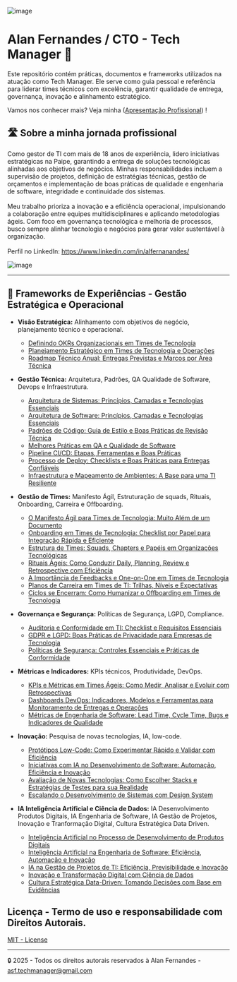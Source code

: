 ![image](https://github.com/user-attachments/assets/b0f053f3-b944-47f3-8aea-f6a1f74e11b6)
# Alan Fernandes / CTO - Tech Manager 🚀 

Este repositório contém práticas, documentos e frameworks utilizados na atuação como Tech Manager. Ele serve como guia pessoal e referência para liderar times técnicos com excelência, garantir qualidade de entrega, governança, inovação e alinhamento estratégico.

Vamos nos conhecer mais? Veja minha ([Apresentação Profissional](https://github.com/af-tech-manager/home)) !

## 🛣️ Sobre a minha jornada profissional 
Como gestor de TI com mais de 18 anos de experiência, lidero iniciativas estratégicas na Paipe, garantindo a entrega de soluções tecnológicas alinhadas aos objetivos de negócios. Minhas responsabilidades incluem a supervisão de projetos, definição de estratégias técnicas, gestão de orçamentos e implementação de boas práticas de qualidade e engenharia de software, integridade e continuidade dos sistemas. \
\
Meu trabalho prioriza a inovação e a eficiência operacional, impulsionando a colaboração entre equipes multidisciplinares e aplicando metodologias ágeis. Com foco em governança tecnológica e melhoria de processos, busco sempre alinhar tecnologia e negócios para gerar valor sustentável à organização. \
\
Perfil no LinkedIn: https://www.linkedin.com/in/alfernanandes/

![image](https://github.com/user-attachments/assets/b228892c-c72c-4aae-96a8-6d3f44f3d97e)

---

## 🤖 Frameworks de Experiências - Gestão Estratégica e Operacional
- **Visão Estratégica:** Alinhamento com objetivos de negócio, planejamento técnico e operacional.
  - [Definindo OKRs Organizacionais em Times de Tecnologia](https://github.com/af-tech-manager/portfolio/blob/main/01-Visao-Estrategica/OKRs.md)
  - [Planejamento Estratégico em Times de Tecnologia e Operações](https://github.com/af-tech-manager/portfolio/blob/main/01-Visao-Estrategica/Planejamento-Estrategico.md)
  - [Roadmap Técnico Anual: Entregas Previstas e Marcos por Área Técnica](https://github.com/af-tech-manager/portfolio/blob/main/01-Visao-Estrategica/Roadmap-Tecnico-Anual.md) 


- **Gestão Técnica:** Arquitetura, Padrões, QA Qualidade de Software, Devops e Infraestrutura.
  - [Arquitetura de Sistemas: Princípios, Camadas e Tecnologias Essenciais](https://github.com/af-tech-manager/portfolio/blob/main/02-Gestao-Tecnica/Arquitetura-Sistemas.md)
  - [Arquitetura de Software: Princípios, Camadas e Tecnologias Essenciais](https://github.com/af-tech-manager/portfolio/blob/main/02-Gestao-Tecnica/Arquitetura-Software.md)
  - [Padrões de Código: Guia de Estilo e Boas Práticas de Revisão Técnica](https://github.com/af-tech-manager/portfolio/blob/main/02-Gestao-Tecnica/Padroes-Codigo.md)
  - [Melhores Práticas em QA e Qualidade de Software](https://github.com/af-tech-manager/portfolio/blob/main/02-Gestao-Tecnica/Melhores-Praticas-QA-Qualidade-Software.md)
  - [Pipeline CI/CD: Etapas, Ferramentas e Boas Práticas](https://github.com/af-tech-manager/portfolio/blob/main/02-Gestao-Tecnica/Pipeline-CI-CD.md)
  - [Processo de Deploy: Checklists e Boas Práticas para Entregas Confiáveis](https://github.com/af-tech-manager/portfolio/blob/main/02-Gestao-Tecnica/Processo-Deploy.md)
  - [Infraestrutura e Mapeamento de Ambientes: A Base para uma TI Resiliente](https://github.com/af-tech-manager/portfolio/blob/main/02-Gestao-Tecnica/Documentacao-Infraestrutura.md) 


- **Gestão de Times:** Manifesto Ágil, Estruturação de squads, Rituais, Onboarding, Carreira e Offboarding.
  - [O Manifesto Ágil para Times de Tecnologia: Muito Além de um Documento](https://github.com/af-tech-manager/portfolio/blob/main/03-Gestao-de-Times/Manifesto-Agil-Para-Times-Tecnologia.md)
  - [Onboarding em Times de Tecnologia: Checklist por Papel para Integração Rápida e Eficiente](https://github.com/af-tech-manager/portfolio/blob/main/03-Gestao-de-Times/Onboarding-Checklist.md)  
  - [Estrutura de Times: Squads, Chapters e Papéis em Organizações Tecnológicas](https://github.com/af-tech-manager/portfolio/blob/main/03-Gestao-de-Times/Estrutura-Times.md)
  - [Rituais Ágeis: Como Conduzir Daily, Planning, Review e Retrospective com Eficiência](https://github.com/af-tech-manager/portfolio/blob/main/03-Gestao-de-Times/Ritos-Agile.md)
  - [A Importância de Feedbacks e One-on-One em Times de Tecnologia](https://github.com/af-tech-manager/portfolio/blob/main/03-Gestao-de-Times/Importancia-Feedbacks-One-on-One-Times-Tecnologia.md)
  - [Planos de Carreira em Times de TI: Trilhas, Níveis e Expectativas](https://github.com/af-tech-manager/portfolio/blob/main/03-Gestao-de-Times/Planos-Carreira.md)
  - [Ciclos se Encerram: Como Humanizar o Offboarding em Times de Tecnologia](https://github.com/af-tech-manager/portfolio/blob/main/03-Gestao-de-Times/Ciclos-Encerram-Offboarding-Humanizado.md)


- **Governança e Segurança:** Políticas de Segurança, LGPD, Compliance.
  - [Auditoria e Conformidade em TI: Checklist e Requisitos Essenciais](https://github.com/af-tech-manager/portfolio/blob/main/04-Governanca-e-Seguranca/Auditoria-e-Conformidade.md)
  - [GDPR e LGPD: Boas Práticas de Privacidade para Empresas de Tecnologia](https://github.com/af-tech-manager/portfolio/blob/main/04-Governanca-e-Seguranca/Controles-GDPR-LGPD.md)
  - [Políticas de Segurança: Controles Essenciais e Práticas de Conformidade](https://github.com/af-tech-manager/portfolio/blob/main/04-Governanca-e-Seguranca/Politicas-Seguranca.md)
  
 
- **Métricas e Indicadores:** KPIs técnicos, Produtividade, DevOps.
  - [KPIs e Métricas em Times Ágeis: Como Medir, Analisar e Evoluir com Retrospectivas](https://github.com/af-tech-manager/portfolio/blob/main/05-KPIs-e-Metricas/Analise-Retrospectiva.md)
  - [Dashboards DevOps: Indicadores, Modelos e Ferramentas para Monitoramento de Entregas e Operações](https://github.com/af-tech-manager/portfolio/blob/main/05-KPIs-e-Metricas/Dashboards-DevOps.md)
  - [Métricas de Engenharia de Software: Lead Time, Cycle Time, Bugs e Indicadores de Qualidade](https://github.com/af-tech-manager/portfolio/blob/main/05-KPIs-e-Metricas/EngSoft-Metricas.md)


- **Inovação:** Pesquisa de novas tecnologias, IA, low-code.
  - [Protótipos Low-Code: Como Experimentar Rápido e Validar com Eficiência](https://github.com/af-tech-manager/portfolio/tree/main/06-Inovacao-e-P%26D/Prototipos-LowCode)
  - [Iniciativas com IA no Desenvolvimento de Software: Automação, Eficiência e Inovação](https://github.com/af-tech-manager/portfolio/blob/main/06-Inovacao-e-P%26D/AI-Iniciativas-Exploratorias.md)
  - [Avaliação de Novas Tecnologias: Como Escolher Stacks e Estratégias de Testes para sua Realidade](https://github.com/af-tech-manager/portfolio/blob/main/06-Inovacao-e-P%26D/Avaliacao-Tecnologias.md)
  - [Escalando o Desenvolvimento de Sistemas com Design System](https://github.com/af-tech-manager/portfolio/blob/main/06-Inovacao-e-P&D/Escalabilidade-Design-System.md)

- **IA Inteligência Artificial e Ciência de Dados:** IA Desenvolvimento Produtos Digitais, IA Engenharia de Software, IA Gestão de Projetos, Inovação e Tranformação Digital, Cultura Estratégica Data Driven.
  - [Inteligência Artificial no Processo de Desenvolvimento de Produtos Digitais](https://github.com/af-tech-manager/portfolio/blob/main/IA%20e%20Ci%C3%AAncia%20de%20Dados/IA-Desenvolvimento-Produtos-Digitais.md)
  - [Inteligência Artificial na Engenharia de Software: Eficiência, Automação e Inovação](https://github.com/af-tech-manager/portfolio/blob/main/IA%20e%20Ci%C3%AAncia%20de%20Dados/IA-Engenharia-Software.md)
  - [IA na Gestão de Projetos de TI: Eficiência, Previsibilidade e Inovação](https://github.com/af-tech-manager/portfolio/blob/main/IA%20e%20Ci%C3%AAncia%20de%20Dados/IA-Gestao-Projetos-TI.md)
  - [Inovação e Transformação Digital com Ciência de Dados](https://github.com/af-tech-manager/portfolio/blob/main/IA%20e%20Ci%C3%AAncia%20de%20Dados/Inova%C3%A7%C3%A3o-Transforma%C3%A7%C3%A3o-Ciencia-Dados.md)
  - [Cultura Estratégica Data-Driven: Tomando Decisões com Base em Evidências](https://github.com/af-tech-manager/portfolio/blob/main/IA%20e%20Ci%C3%AAncia%20de%20Dados/Cultura-Estrategica-Data-Driven.md)


## Licença - Termo de uso e responsabilidade com Direitos Autorais.
[MIT - License](https://github.com/af-tech-manager/portfolio?tab=License-1-ov-file)

---
:lock: 2025 - Todos os direitos autorais reservados à Alan Fernandes - asf.techmanager@gmail.com

